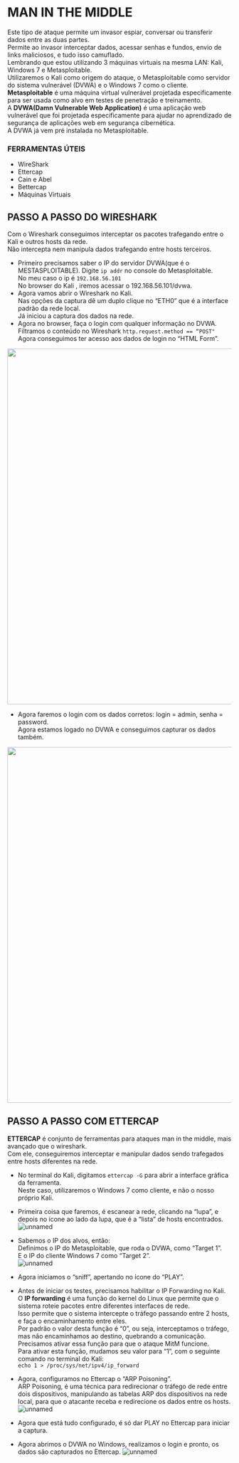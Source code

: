 # MAN IN THE MIDDLE  
Este tipo de ataque permite um invasor espiar, conversar ou transferir dados entre as duas partes.  
Permite ao invasor interceptar dados, acessar senhas e fundos, envio de links maliciosos, e tudo isso camuflado.  
Lembrando que estou utilizando 3 máquinas virtuais na mesma LAN: Kali, Windows 7 e Metasploitable.  
Utilizaremos o Kali como origem do ataque, o Metasploitable como servidor do sistema vulnerável (DVWA) e o Windows 7 como o cliente.  
**Metasploitable** é uma máquina virtual vulnerável projetada especificamente para ser usada como alvo em testes de penetração e treinamento.  
A **DVWA(Damn Vulnerable Web Application)** é uma aplicação web vulnerável que foi projetada especificamente para ajudar no aprendizado de segurança de aplicações web em segurança cibernética.   
A DVWA já vem pré instalada no Metasploitable.

### FERRAMENTAS ÚTEIS
- WireShark
- Ettercap
- Cain e Abel
- Bettercap
- Máquinas Virtuais

## PASSO A PASSO DO WIRESHARK
Com o Wireshark conseguimos interceptar os pacotes trafegando entre o Kali e outros hosts da rede.  
Não intercepta nem manipula dados trafegando entre hosts terceiros.  
* Primeiro precisamos saber o IP do servidor DVWA(que é o MESTASPLOITABLE).
Digite `ip addr` no console do Metasploitable.  
No meu caso o ip é `192.168.56.101`  
No browser do Kali , iremos acessar o 192.168.56.101/dvwa.  
* Agora vamos abrir o Wireshark no Kali.  
Nas opções da captura dê um duplo clique no “ETH0” que é a interface padrão da rede local.  
Já iniciou a captura dos dados na rede.  
* Agora no browser, faça o login com qualquer informação no DVWA.  
Filtramos o conteúdo no Wireshark `http.request.method == “POST" `  
Agora conseguimos ter acesso aos dados de login no “HTML Form”.  
<img src="https://github.com/user-attachments/assets/eccfafb6-fe80-4c8b-a64f-180658a1181d" width = "800">



- Agora faremos o login com os dados corretos: login = admin, senha = password.  
Agora estamos logado no DVWA e conseguimos capturar os dados também.  
<img src = "https://github.com/user-attachments/assets/304de917-f32c-4da2-afa1-4b5cf084404e" width = "800">

## PASSO A PASSO COM ETTERCAP
**ETTERCAP** é conjunto de ferramentas para ataques man in the middle, mais avançado que o wireshark.  
Com ele, conseguiremos interceptar e manipular dados sendo trafegados entre hosts diferentes na rede.


* No terminal do Kali, digitamos `ettercap -G` para abrir a interface gráfica da ferramenta.  
Neste caso, utilizaremos o Windows 7 como cliente, e não o nosso próprio Kali.

* Primeira coisa que faremos, é escanear a rede, clicando na “lupa”, e depois no ícone ao lado da lupa, que é a “lista” de hosts encontrados.  
![unnamed](https://github.com/user-attachments/assets/7b266a2c-d4a9-45de-8e7b-aed9d12cb5b6)


* Sabemos o IP dos alvos, então:  
Definimos o IP do Metasploitable, que roda o DVWA, como “Target 1”.  
E o IP do cliente Windows 7 como “Target 2”.   
![unnamed](https://github.com/user-attachments/assets/9b5d8bcc-a293-42c3-af68-4652a8bec328)


* Agora iniciamos o “sniff”, apertando no ícone do “PLAY”.  
* Antes de iniciar os testes, precisamos habilitar o IP Forwarding no Kali.  
O **IP forwarding** é uma função do kernel do Linux que permite que o sistema roteie pacotes entre diferentes interfaces de rede.  
Isso permite que o sistema intercepte o tráfego passando entre 2 hosts, e faça o encaminhamento entre eles.  
Por padrão o valor desta função é “0”, ou seja, interceptamos o tráfego, mas não encaminhamos ao destino, quebrando a comunicação.  
Precisamos ativar essa função para que o ataque MitM funcione.  
Para ativar esta função, mudamos seu valor para “1”, com o seguinte comando no terminal do Kali:  
`echo 1 > /proc/sys/net/ipv4/ip_forward`  
* Agora, configuramos no Ettercap o “ARP Poisoning”.  
ARP Poisoning, é uma técnica para redirecionar o tráfego de rede entre dois dispositivos, manipulando as tabelas ARP dos dispositivos na rede local, para que o atacante receba e redirecione os dados entre os hosts.  
![unnamed](https://github.com/user-attachments/assets/18bcd7e8-d770-457b-9051-ed4041402a3e)


* Agora que está tudo configurado, é só dar PLAY no Ettercap para iniciar a captura.
* Agora abrimos o DVWA no Windows, realizamos o login e pronto, os dados são capturados no Ettercap.
![unnamed](https://github.com/user-attachments/assets/6f30aa36-3997-4cd9-a22e-4aeb909ea4e9)


